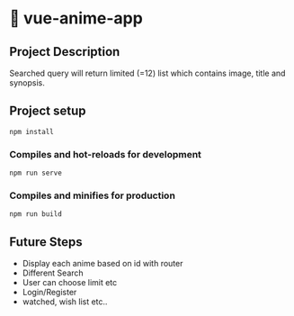 # 📌 vue-anime-app

## Project Description

Searched query will return limited (=12) list which contains image, title and synopsis.


## Project setup
```
npm install
```

### Compiles and hot-reloads for development
```
npm run serve
```

### Compiles and minifies for production
```
npm run build
```

## Future Steps
- Display each anime based on id with router
- Different Search
- User can choose limit etc
- Login/Register
- watched, wish list etc..
